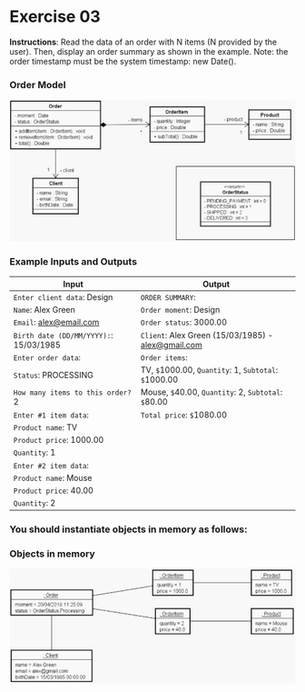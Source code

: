 # Exercise 03
**Instructions**: Read the data of an order with N items (N provided by the user). Then, display an order summary as shown in the example. Note: the order timestamp must be the system timestamp: new Date().
### Order Model
![Order Model](https://github.com/souzafcharles/Complete-Java-Object-Oriented-Programming-and-Projects/blob/master/Section_J10_Enumerations_and_Composition/Exercise03/order-model.png)


### Example Inputs and Outputs

| **Input**                              | **Output**                                            |
|----------------------------------------|-------------------------------------------------------|
| `Enter client data`:  Design           | `ORDER SUMMARY`:                                      |
| `Name`: Alex Green                     | `Order moment`: Design                                |
| `Email`: alex@email.com                | `Order status`: 3000.00                               |
| `Birth date (DD/MM/YYYY):`: 15/03/1985 | `Client`: Alex Green (15/03/1985) - alex@gmail.com    |
| `Enter order data`:                    | `Order items`:                                        |
| `Status`: PROCESSING                   | TV, `$`1000.00, `Quantity`: 1, `Subtotal`: `$`1000.00 |
| `How many items to this order?` 2      | Mouse, `$`40.00, `Quantity`: 2, `Subtotal`: `$`80.00  |
| `Enter #1 item data`:                  | `Total price`: `$`1080.00                             |
| `Product name`: TV                     |                                                       |
| `Product price`: 1000.00               |                                                       |
| `Quantity`: 1                          |                                                       |
| `Enter #2 item data`:                  |                                                       |
| `Product name`: Mouse                  |                                                       |
| `Product price`: 40.00                 |                                                       |
| `Quantity`: 2                          |                                                       |


### You should instantiate objects in memory as follows:

### Objects in memory
![Objects in Memory Order](https://github.com/souzafcharles/Complete-Java-Object-Oriented-Programming-and-Projects/blob/master/Section_J10_Enumerations_and_Composition/Exercise03/objects-in-memory-order.png)




